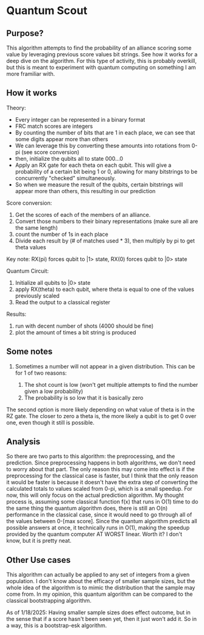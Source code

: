 # Quantum Scout

## Purpose?
This algorithm attempts to find the probability of an alliance scoring some value by leveraging previous score values bit strings. See how it works for a deep dive on the algorithm. For this type of activity, this is probably overkill, but this is meant to experiment with quantum computing on something I am more framiliar with. 

## How it works

Theory:
- Every integer can be represented in a binary format
- FRC match scores are integers
- By counting the number of bits that are 1 in each place, we can see that some digits appear more than others
- We can leverage this by converting these amounts into rotations from 0-pi (see score conversion)
- then, initialize the qubits all to state 000...0
- Apply an RX gate for each theta on each qubit. This will give a probability of a certain bit being 1 or 0, allowing for many bitstrings to be concurrently "checked" simultaneously.
- So when we measure the result of the qubits, certain bitstrings will appear more than others, this resulting in our prediction

Score conversion:
1. Get the scores of each of the members of an alliance.
2. Convert those numbers to their binary representations (make sure all are the same length)
3. count the number of 1s in each place 
4. Divide each result by (# of matches used * 3), then multiply by pi to get theta values 

Key note: RX(pi) forces qubit to |1> state, RX(0) forces qubit to |0> state 

Quantum Circuit:
1. Initialize all qubits to |0> state
2. apply RX(theta) to each qubit, where theta is equal to one of the values previously scaled
3. Read the output to a classical register

Results:
1. run with decent number of shots (4000 should be fine)
2. plot the amount of times a bit string is produced

## Some notes

1. Sometimes a number will not appear in a given distribution. This can be for 1 of two reasons:

    1) The shot count is low (won't get multiple attempts to find the number given a low probability)
    2) The probability is so low that it is basically zero
    
The second option is more likely depending on what value of theta is in the RZ gate. The closer to zero a theta is, the more likely a qubit is to get 0 over one, even though it still is possible.

## Analysis

So there are two parts to this algorithm: the preprocessing, and the prediction. Since preprocessing happens in both algorithms, we don't need to worry about that part. The only reason this may come into effect is if the preprocessing for the classical case is faster, but I think that the only reason it would be faster is because it doesn't have the extra step of converting the calculated totals to values scaled from 0-pi, which is a small speedup. For now, this will only focus on the actual prediction algorithm. My thought process is, assuming some classical function f(x) that runs in O(1) time to do the same thing the quantum algorithm does, there is still an O(n) performance in the classical case, since it would need to go through all of the values between 0-[max score]. Since the quantum algorithm predicts all possible answers at once, it technically runs in O(1), making the speedup provided by the quantum computer AT WORST linear. Worth it? I don't know, but it is pretty neat.

## Other Use cases
This algorithm can actually be applied to any set of integers from a given population. I don't know about the efficacy of smaller sample sizes, but the whole idea of the algorithm is to mimic the distribution that the sample may come from. In my opinion, this quantum algorithm can be compared to the classical bootstrapping algorithm.

As of 1/18/2025: Having smaller sample sizes does effect outcome, but in the sense that if a score hasn't been seen yet, then it just won't add it. So in a way, this is a bootstrap-esk algorithm.